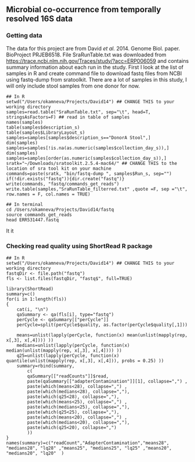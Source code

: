 ## Microbial co-occurrence from temporally resolved 16S data

### Getting data
The data for this project are from David *et al.* 2014. Genome Biol. paper. BioProject PRJEB6518.
File SraRunTable.txt was downloaded from https://trace.ncbi.nlm.nih.gov/Traces/study/?acc=ERP006059 and contains summary information about each run in the study.
First I look at the list of samples in R and create command file to download fastq files from NCBI using fastq-dump from sratoolkit. 
There are a lot of samples in this study, I will only include stool samples from one donor for now.


``` {r}
## In R
setwd("/Users/okamneva/Projects/David14") ## CHANGE THIS to your working directory 
samples=read.table("SraRunTable.txt", sep="\t", head=T, stringsAsFactors=F) ## read in table of samples
names(samples)
table(samples$description_s)
table(samples$LibraryLayout_s)
samples=samples[samples$description_s=="DonorA Stool",]
dim(samples)
samples=samples[!is.na(as.numeric(samples$collection_day_s)),]
dim(samples)
samples=samples[order(as.numeric(samples$collection_day_s)),]
sratk="~/Downloads/sratoolkit.2.5.4-mac64/" ## CHANGE THIS to the location of sra tool kit on your machine
commands=paste(sratk, "bin/fastq-dump ", samples$Run_s, sep="")
if(!dir.exists("fastq")){dir.create("fastq")}
write(commands, "fastq/commands_get_reads")
write.table(samples,"SraRunTable_filterred.txt" ,quote =F, sep ="\t", row.names = F, col.names = TRUE)
```

``` shell
## In terminal
cd /Users/okamneva/Projects/David14/fastq
source commands_get_reads
head ERR531447.fastq
```
It it

### Checking read quality using ShortRead R package


```{r}
## In R
setwd("/Users/okamneva/Projects/David14") ## CHANGE THIS to your working directory 
fastqDir <- file.path("fastq")
fls <- list.files(fastqDir, "fastq$", full=TRUE)

library(ShortRead)
summary=c()
for(i in 1:length(fls))
{
	cat(i, "\n")
	qaSummary <- qa(fls[i], type="fastq")
	perCycle <- qaSummary[["perCycle"]]
	perCycle=split(perCycle$quality, as.factor(perCycle$quality[,1]))
	
	means=unlist(lapply(perCycle, function(x) mean(unlist(mapply(rep, x[,3], x[,4]))) ))
	medians=unlist(lapply(perCycle, function(x) median(unlist(mapply(rep, x[,3], x[,4]))) ))
	q25=unlist(lapply(perCycle, function(x) quantile(unlist(mapply(rep, x[,3], x[,4])), probs = 0.25) ))
	summary=rbind(summary, 
		c(
		qaSummary[["readCounts"]]$read,
		paste(qaSummary[["adapterContamination"]][1], collapse=",") ,
		paste(which(means<28), collapse=",") ,
		paste(which(medians<28), collapse=","),
		paste(which(q25<28), collapse=","),
		paste(which(means<25), collapse=",") ,
		paste(which(medians<25), collapse=","),
		paste(which(q25<25), collapse=","),
		paste(which(means<20), collapse=",") ,
		paste(which(medians<20), collapse=","),
		paste(which(q25<20), collapse=",")
		))
}
names(summary)=c("readCount","AdapterContamination","means28", "medians28", "lq28" ,"means25", "medians25", "lq25" ,"means20", "medians20", "lq20"  )
```


